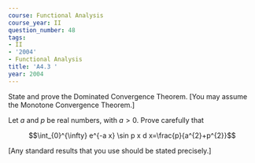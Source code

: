 ```yaml
---
course: Functional Analysis
course_year: II
question_number: 48
tags:
- II
- '2004'
- Functional Analysis
title: 'A4.3 '
year: 2004
---
```



State and prove the Dominated Convergence Theorem. [You may assume the Monotone Convergence Theorem.]

Let $a$ and $p$ be real numbers, with $a>0$. Prove carefully that

$$\int_{0}^{\infty} e^{-a x} \sin p x d x=\frac{p}{a^{2}+p^{2}}$$

[Any standard results that you use should be stated precisely.]